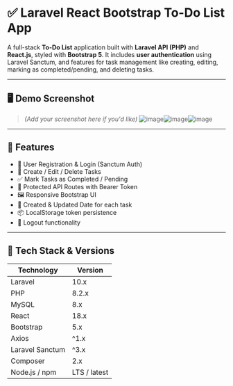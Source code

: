 # ✅ Laravel React Bootstrap To-Do List App

A full-stack **To-Do List** application built with **Laravel API (PHP)** and **React.js**, styled with **Bootstrap 5**. It includes **user authentication** using Laravel Sanctum, and features for task management like creating, editing, marking as completed/pending, and deleting tasks.

---

## 🖥️ Demo Screenshot

> *(Add your screenshot here if you'd like)*
![image](https://github.com/user-attachments/assets/ebe97317-9137-4582-b3dd-7ec575cd75b4)![image](https://github.com/user-attachments/assets/5e8e9925-1d5f-4a34-8ac9-fad9d087d0dc)![image](https://github.com/user-attachments/assets/e45fc47b-2160-48b1-86d1-352f562a7ae0)



---

## 🚀 Features

- 🧑 User Registration & Login (Sanctum Auth)
- 📌 Create / Edit / Delete Tasks
- ✅ Mark Tasks as Completed / Pending
- 🔐 Protected API Routes with Bearer Token
- 🖼️ Responsive Bootstrap UI
- 📅 Created & Updated Date for each task
- 📦 LocalStorage token persistence
- 🔄 Logout functionality

---

## 🔧 Tech Stack & Versions

| Technology        | Version     |
|------------------|-------------|
| Laravel           | 10.x        |
| PHP               | 8.2.x       |
| MySQL             | 8.x         |
| React             | 18.x        |
| Bootstrap         | 5.x         |
| Axios             | ^1.x        |
| Laravel Sanctum   | ^3.x        |
| Composer          | 2.x         |
| Node.js / npm     | LTS / latest |




